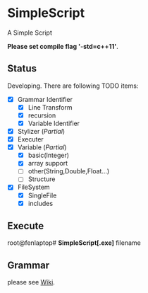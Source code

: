 # SimpleScript
A Simple Script

**Please set compile flag '-std=c++11'**.

## Status
Developing. There are following TODO items:
- [x] Grammar Identifier
    - [x] Line Transform
    - [x] recursion
    - [x] Variable Identifier
- [x] Stylizer (*Partial*)
- [x] Executer
- [x] Variable (*Partial*)
	- [x] basic(Integer)
	- [x] array support
	- [ ] other(String,Double,Float...)
	- [ ] Structure
- [x] FileSystem 
	- [x] SingleFile
	- [x] includes

## Execute
root@fenlaptop# **SimpleScript[.exe]** filename
## Grammar
please see [Wiki](https://github.com/Fedoraer/SimpleScript/wiki).
